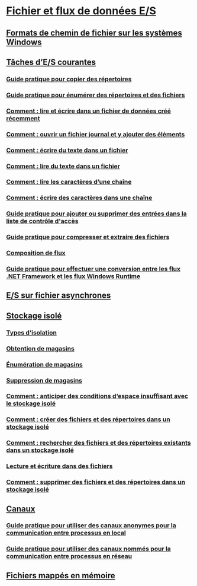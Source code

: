 # [Fichier et flux de données E/S](index.md)
## [Formats de chemin de fichier sur les systèmes Windows](file-path-formats.md)
## [Tâches d’E/S courantes](common-i-o-tasks.md)
### [Guide pratique pour copier des répertoires](how-to-copy-directories.md)
### [Guide pratique pour énumérer des répertoires et des fichiers](how-to-enumerate-directories-and-files.md)
### [Comment : lire et écrire dans un fichier de données créé récemment](how-to-read-and-write-to-a-newly-created-data-file.md)
### [Comment : ouvrir un fichier journal et y ajouter des éléments](how-to-open-and-append-to-a-log-file.md)
### [Comment : écrire du texte dans un fichier](how-to-write-text-to-a-file.md)
### [Comment : lire du texte dans un fichier](how-to-read-text-from-a-file.md)
### [Comment : lire les caractères d’une chaîne](how-to-read-characters-from-a-string.md)
### [Comment : écrire des caractères dans une chaîne](how-to-write-characters-to-a-string.md)
### [Guide pratique pour ajouter ou supprimer des entrées dans la liste de contrôle d'accès](how-to-add-or-remove-access-control-list-entries.md)
### [Guide pratique pour compresser et extraire des fichiers](how-to-compress-and-extract-files.md)
### [Composition de flux](composing-streams.md)
### [Guide pratique pour effectuer une conversion entre les flux .NET Framework et les flux Windows Runtime](how-to-convert-between-dotnet-streams-and-winrt-streams.md)
## [E/S sur fichier asynchrones](asynchronous-file-i-o.md)
## [Stockage isolé](isolated-storage.md)
### [Types d’isolation](types-of-isolation.md)
### [Obtention de magasins](how-to-obtain-stores-for-isolated-storage.md)
### [Énumération de magasins](how-to-enumerate-stores-for-isolated-storage.md)
### [Suppression de magasins](how-to-delete-stores-in-isolated-storage.md)
### [Comment : anticiper des conditions d‘espace insuffisant avec le stockage isolé](how-to-anticipate-out-of-space-conditions-with-isolated-storage.md)
### [Comment : créer des fichiers et des répertoires dans un stockage isolé](how-to-create-files-and-directories-in-isolated-storage.md)
### [Comment : rechercher des fichiers et des répertoires existants dans un stockage isolé](how-to-find-existing-files-and-directories-in-isolated-storage.md)
### [Lecture et écriture dans des fichiers](how-to-read-and-write-to-files-in-isolated-storage.md)
### [Comment : supprimer des fichiers et des répertoires dans un stockage isolé](how-to-delete-files-and-directories-in-isolated-storage.md)
## [Canaux](pipe-operations.md)
### [Guide pratique pour utiliser des canaux anonymes pour la communication entre processus en local](how-to-use-anonymous-pipes-for-local-interprocess-communication.md)
### [Guide pratique pour utiliser des canaux nommés pour la communication entre processus en réseau](how-to-use-named-pipes-for-network-interprocess-communication.md)
## [Fichiers mappés en mémoire](memory-mapped-files.md)
